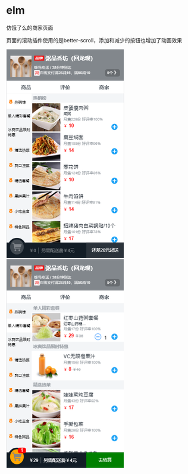 # elm
仿饿了么的商家页面

页面的滚动插件使用的是better-scroll，添加和减少的按钮也增加了动画效果

![image](https://github.com/catwatermelon/elm/blob/master/images/QQ截图20190819162337.png)
![iamge](https://github.com/catwatermelon/elm/blob/master/images/QQ截图20190819163225.png)
